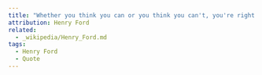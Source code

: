```yaml
---
title: "Whether you think you can or you think you can't, you're right."
attribution: Henry Ford
related:
  - _wikipedia/Henry_Ford.md
tags:
  - Henry Ford
  - Quote
---
```

